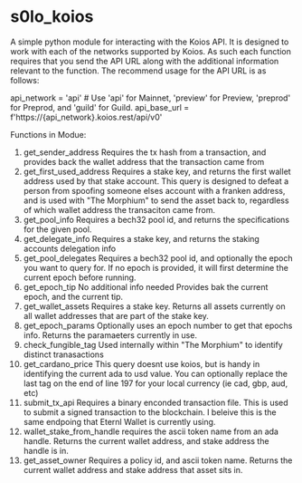 # s0lo_koios

A simple python module for interacting with the Koios API.  It is designed to work with each of the networks supported by Koios.  As such each function requires that you send the API URL along with the additional information relevant to the function.  The recommend usage for the API URL is as follows:

api_network = 'api' # Use 'api' for Mainnet, 'preview' for Preview, 'preprod' for Preprod, and 'guild' for Guild.
api_base_url = f'https://{api_network}.koios.rest/api/v0'


Functions in Modue:
1) get_sender_address
  Requires the tx hash from a transaction, and provides back the wallet address that the transaction came from
2) get_first_used_address
  Requires a stake key, and returns the first wallet address used by that stake account.  This query is designed to defeat a person from spoofing someone elses account with a franken address, and is used with "The Morphium" to send the asset back to, regardless of which wallet address the transaciton came from.
3) get_pool_info
  Requires a bech32 pool id, and returns the specifications for the given pool.
4) get_delegate_info
  Requires a stake key, and returns the staking accounts delegation info
5) get_pool_delegates
  Requires a bech32 pool id, and optionally the epoch you want to query for.  If no epoch is provided, it will first determine the current epoch before running.
6) get_epoch_tip
  No additional info needed  Provides bak the current epoch, and the current tip.
7) get_wallet_assets
  Requires a stake key.  Returns all assets currently on all wallet addresses that are part of the stake key.
8) get_epoch_params
  Optionally uses an epoch number to get that epochs info.  Returns the paramaeters currently in use.
9) check_fungible_tag
  Used internally within "The Morphium" to identify distinct tranasactions
10) get_cardano_price
  This query doesnt use koios, but is handy in identifying the current ada to usd value.  You can optionally replace the last tag on the end of line 197 for your local currency (ie cad, gbp, aud, etc)
11) submit_tx_api
  Requires a binary enconded transaction file.  This is used to submit a signed transaction to the blockchain.  I beleive this is the same endpoing that Eternl Wallet is currently using.
12) wallet_stake_from_handle
  requires the ascii token name from an ada handle.  Returns the current wallet address, and stake address the handle is in.
13) get_asset_owner
  Requires a policy id, and ascii token name.  Returns the current wallet address and stake address that asset sits in.
